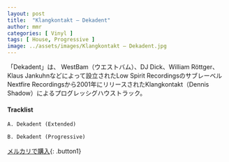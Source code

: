 ```yaml
---
layout: post
title:  "Klangkontakt – Dekadent"
author: mmr
categories: [ Vinyl ]
tags: [ House, Progressive ]
image: ../assets/images/Klangkontakt – Dekadent.jpg
---
```


「Dekadent」は、
WestBam（ウエストバム）、DJ Dick、William Röttger、Klaus Jankuhnなどによって設立されたLow Spirit RecordingsのサブレーベルNextfire Recordingsから2001年にリリースされたKlangkontakt（Dennis Shadow）によるプログレッシグハウストラック。

#### Tracklist
```md
A. Dekadent (Extended)

B. Dekadent (Progressive)
```

[メルカリで購入](https://jp.mercari.com/item/m67842278990?afid=6142608987){: .button1}

